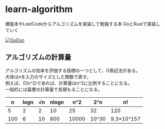 # learn-algorithm

螺旋本やLeetCodeからアルゴリズムを実装して勉強する本
GoとRustで実装していく

[![GoDoc](https://godoc.org/github.com/44smkn/learn-algorithm?status.svg)](https://godoc.org/github.com/44smkn/learn-algorithm)

## アルゴリズムの計算量

アルゴリズムの効率を評価する指標の一つとして、O表記法がある。  
大体はnを入力のサイズとした関数で表す。  
例えば、O(n^2)であれば、計算量はn^2に比例することになる。  
一般的には最悪の計算量で見積もることになる。

|n|logn|√n|nlogn|n^2|2^n|n!|
|---|---|---|---|---|---|---|
|5|2|2|10|25|32|120|
|100|6|10|600|10000|10^30|9.3*10^157|

